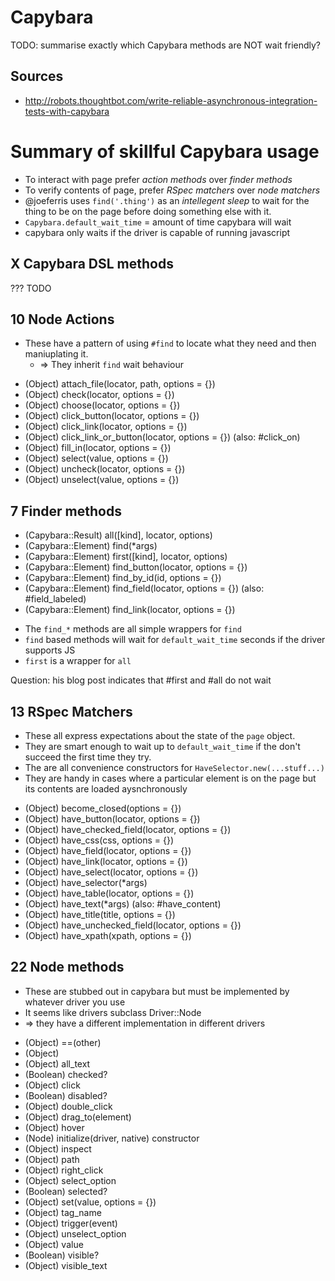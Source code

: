 # Capybara

TODO: summarise exactly which Capybara methods are NOT wait friendly?

## Sources

* http://robots.thoughtbot.com/write-reliable-asynchronous-integration-tests-with-capybara


# Summary of skillful Capybara usage

* To interact with page prefer _action methods_ over _finder methods_
* To verify contents of page, prefer _RSpec matchers_ over _node matchers_
* @joeferris uses `find('.thing')` as an _intellegent sleep_ to wait for the thing to be
  on the page before doing something else with it.
* `Capybara.default_wait_time` = amount of time capybara will wait
* capybara only waits if the driver is capable of running javascript

## X Capybara DSL methods

???
TODO

## 10 Node Actions

* These have a pattern of using `#find` to locate what they need and then maniuplating it.
    * => They inherit `find` wait behaviour

- (Object) attach_file(locator, path, options = {})
- (Object) check(locator, options = {})
- (Object) choose(locator, options = {})
- (Object) click_button(locator, options = {})
- (Object) click_link(locator, options = {})
- (Object) click_link_or_button(locator, options = {}) (also: #click_on)
- (Object) fill_in(locator, options = {})
- (Object) select(value, options = {})
- (Object) uncheck(locator, options = {})
- (Object) unselect(value, options = {})


## 7 Finder methods

- (Capybara::Result) all([kind], locator, options)
- (Capybara::Element) find(*args)
- (Capybara::Element) first([kind], locator, options)
- (Capybara::Element) find_button(locator, options = {})
- (Capybara::Element) find_by_id(id, options = {})
- (Capybara::Element) find_field(locator, options = {}) (also: #field_labeled)
- (Capybara::Element) find_link(locator, options = {})

* The `find_*` methods are all simple wrappers for `find`
* `find` based methods will wait for `default_wait_time` seconds if the driver supports JS
* `first` is a wrapper for `all`

Question: his blog post indicates that #first and #all do not wait

## 13 RSpec Matchers

* These all express expectations about the state of the `page` object.
* They are smart enough to wait up to `default_wait_time` if the don't succeed the first time they try.
* The are all convenience constructors for `HaveSelector.new(...stuff...)`
* They are handy in cases where a particular element is on the page but its contents are loaded aysnchronously

- (Object) become_closed(options = {})
- (Object) have_button(locator, options = {})
- (Object) have_checked_field(locator, options = {})
- (Object) have_css(css, options = {})
- (Object) have_field(locator, options = {})
- (Object) have_link(locator, options = {})
- (Object) have_select(locator, options = {})
- (Object) have_selector(*args)
- (Object) have_table(locator, options = {})
- (Object) have_text(*args) (also: #have_content)
- (Object) have_title(title, options = {})
- (Object) have_unchecked_field(locator, options = {})
- (Object) have_xpath(xpath, options = {})


## 22 Node methods

* These are stubbed out in capybara but must be implemented by whatever driver you use
* It seems like drivers subclass Driver::Node
* => they have a different implementation in different drivers

- (Object) ==(other)
- (Object) [](name)
- (Object) all_text
- (Boolean) checked?
- (Object) click
- (Boolean) disabled?
- (Object) double_click
- (Object) drag_to(element)
- (Object) hover
- (Node) initialize(driver, native) constructor
- (Object) inspect
- (Object) path
- (Object) right_click
- (Object) select_option
- (Boolean) selected?
- (Object) set(value, options = {})
- (Object) tag_name
- (Object) trigger(event)
- (Object) unselect_option
- (Object) value
- (Boolean) visible?
- (Object) visible_text

